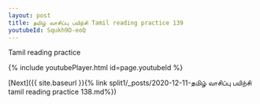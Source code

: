 ```yaml
---
layout: post
title: தமிழ் வாசிப்பு பயிற்சி Tamil reading practice 139
youtubeId: Squkh9D-eoQ
---
```

 
 
Tamil reading practice
 
 
 
 
 


{% include youtubePlayer.html id=page.youtubeId %}
 
[Next]({{ site.baseurl }}{% link  split1/_posts/2020-12-11-தமிழ் வாசிப்பு பயிற்சி tamil reading practice 138.md%})
 
